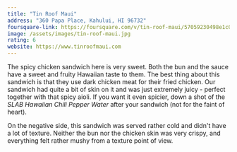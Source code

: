 ```yaml
---
title: "Tin Roof Maui"
address: "360 Papa Place, Kahului, HI 96732"
foursquare-link: https://foursquare.com/v/tin-roof-maui/57059230498e1c07f1215878
image: /assets/images/tin-roof-maui.jpg
rating: 6
website: https://www.tinroofmaui.com
---
```


The spicy chicken sandwich here is very sweet. Both the bun and the sauce have a sweet and fruity Hawaiian taste to
them. The best thing about this sandwich is that they use dark chicken meat for their fried chicken. Our sandwich had
quite a bit of skin on it and was just extremely juicy - perfect together with that spicy aioli. If you want it even
spicier, down a shot of the *SLAB Hawaiian Chili Pepper Water* after your sandwich (not for the faint of heart).

On the negative side, this sandwich was served rather cold and didn't have a lot of texture. Neither the bun nor the 
chicken skin was very crispy, and everything felt rather mushy from a texture point of view.
